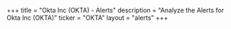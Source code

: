 +++
title = "Okta Inc (OKTA) - Alerts"
description = "Analyze the Alerts for Okta Inc (OKTA)"
ticker = "OKTA"
layout = "alerts"
+++

